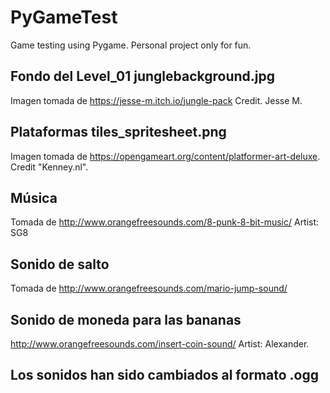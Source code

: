 # PyGameTest
Game testing using Pygame. Personal project only for fun.

## Fondo del Level_01 junglebackground.jpg
Imagen tomada de https://jesse-m.itch.io/jungle-pack Credit. Jesse M.


## Plataformas tiles_spritesheet.png
Imagen tomada de https://opengameart.org/content/platformer-art-deluxe. Credit "Kenney.nl".

## Música 

Tomada de http://www.orangefreesounds.com/8-punk-8-bit-music/ Artist: SG8

## Sonido de salto
Tomada de http://www.orangefreesounds.com/mario-jump-sound/

## Sonido de moneda para las bananas
http://www.orangefreesounds.com/insert-coin-sound/ Artist: Alexander.

## Los sonidos han sido cambiados al formato .ogg
